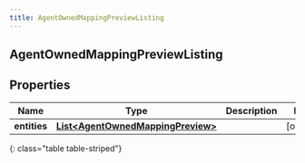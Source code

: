 ```yaml
---
title: AgentOwnedMappingPreviewListing
---
```


## AgentOwnedMappingPreviewListing

## Properties

| Name         | Type                                                                                         | Description | Notes      |
| ------------ | -------------------------------------------------------------------------------------------- | ----------- | ---------- |
| **entities** | <!----><!---->[**List&lt;AgentOwnedMappingPreview&gt;**](AgentOwnedMappingPreview.md)<!----> |             | [optional] |

{: class="table table-striped"}
